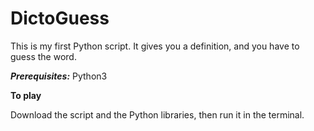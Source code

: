 # DictoGuess
This is my first Python script. It gives you a definition, and you have to guess the word.

***Prerequisites:*** Python3

**To play**

Download the script and the Python libraries, then run it in the terminal.
